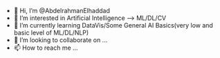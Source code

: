 - 👋 Hi, I’m @AbdelrahmanElhaddad
- 👀 I’m interested in Artificial Intelligence --> ML/DL/CV
- 🌱 I’m currently learning DataVis/Some General AI Basics(very low and basic level of ML/DL/NLP)
- 💞️ I’m looking to collaborate on ...
- 📫 How to reach me ...

<!---
AbdelrahmanElhaddad/AbdelrahmanElhaddad is a ✨ special ✨ repository because its `README.md` (this file) appears on your GitHub profile.
You can click the Preview link to take a look at your changes.
--->

